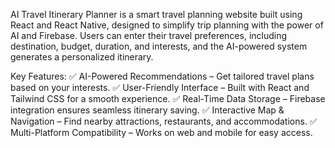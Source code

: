 AI Travel Itinerary Planner is a smart travel planning website built using React and React Native, designed to simplify trip planning with the power of AI and Firebase. Users can enter their travel preferences, including destination, budget, duration, and interests, and the AI-powered system generates a personalized itinerary.

Key Features:
✅ AI-Powered Recommendations – Get tailored travel plans based on your interests.
✅ User-Friendly Interface – Built with React and Tailwind CSS for a smooth experience.
✅ Real-Time Data Storage – Firebase integration ensures seamless itinerary saving.
✅ Interactive Map & Navigation – Find nearby attractions, restaurants, and accommodations.
✅ Multi-Platform Compatibility – Works on web and mobile for easy access.
